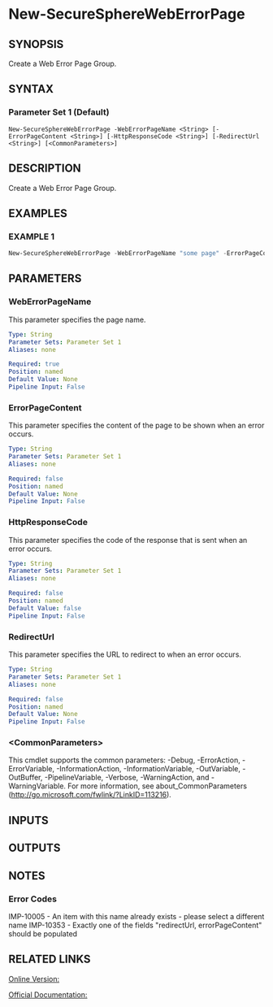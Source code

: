 ﻿# New-SecureSphereWebErrorPage

## SYNOPSIS
Create a Web Error Page Group.

## SYNTAX

### Parameter Set 1 (Default)
```
New-SecureSphereWebErrorPage -WebErrorPageName <String> [-ErrorPageContent <String>] [-HttpResponseCode <String>] [-RedirectUrl <String>] [<CommonParameters>]
```

## DESCRIPTION
Create a Web Error Page Group.

## EXAMPLES

### EXAMPLE 1

```powershell
New-SecureSphereWebErrorPage -WebErrorPageName "some page" -ErrorPageContent "An error occurred. Don’t do that again!" -HttpResponseCode "400 Bad Request"
```

## PARAMETERS

### WebErrorPageName
This parameter specifies the page name.

```yaml
Type: String
Parameter Sets: Parameter Set 1
Aliases: none

Required: true
Position: named
Default Value: None
Pipeline Input: False
```

### ErrorPageContent
This parameter specifies the content of the page to be shown when an error occurs.

```yaml
Type: String
Parameter Sets: Parameter Set 1
Aliases: none

Required: false
Position: named
Default Value: None
Pipeline Input: False
```

### HttpResponseCode
This parameter specifies the code of the response that is sent when an error occurs.

```yaml
Type: String
Parameter Sets: Parameter Set 1
Aliases: none

Required: false
Position: named
Default Value: false
Pipeline Input: False
```

### RedirectUrl
This parameter specifies the URL to redirect to when an error occurs.

```yaml
Type: String
Parameter Sets: Parameter Set 1
Aliases: none

Required: false
Position: named
Default Value: None
Pipeline Input: False
```

### \<CommonParameters\>
This cmdlet supports the common parameters: -Debug, -ErrorAction, -ErrorVariable, -InformationAction, -InformationVariable, -OutVariable, -OutBuffer, -PipelineVariable, -Verbose, -WarningAction, and -WarningVariable. For more information, see about_CommonParameters (http://go.microsoft.com/fwlink/?LinkID=113216).

## INPUTS

## OUTPUTS

## NOTES

### Error Codes
IMP-10005 - An item with this name already exists - please select a different name
IMP-10353 - Exactly one of the fields "redirectUrl, errorPageContent" should be populated

## RELATED LINKS

[Online Version:](https://github.com/akshinmustafayev/Documentation/MD)

[Official Documentation:](https://docs.imperva.com/bundle/v13.6-api-reference-guide/page/70339.htm)



